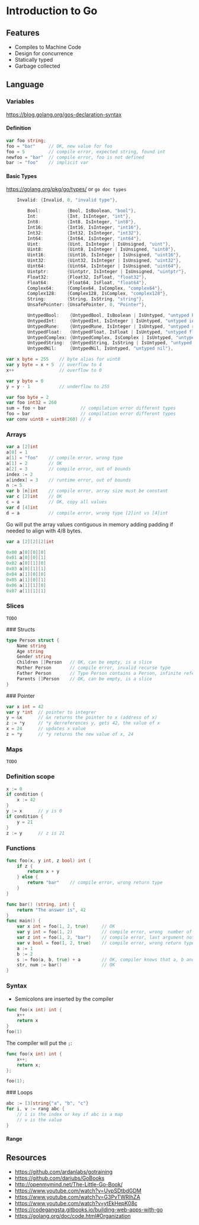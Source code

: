 # Introduction to Go

## Features

- Compiles to Machine Code
- Design for concurrence
- Statically typed
- Garbage collected

## Language

### Variables

https://blog.golang.org/gos-declaration-syntax

#### Definition

```go
var foo string;
foo = "bar"     // OK, new value for foo
foo = 5         // compile error, expected string, found int
newfoo = "bar"  // compile error, foo is not defined
bar := "foo"    // implicit var
```

#### Basic Types

https://golang.org/pkg/go/types/ or `go doc types`

```go
    Invalid: {Invalid, 0, "invalid type"},

        Bool:          {Bool, IsBoolean, "bool"},
        Int:           {Int, IsInteger, "int"},
        Int8:          {Int8, IsInteger, "int8"},
        Int16:         {Int16, IsInteger, "int16"},
        Int32:         {Int32, IsInteger, "int32"},
        Int64:         {Int64, IsInteger, "int64"},
        Uint:          {Uint, IsInteger | IsUnsigned, "uint"},
        Uint8:         {Uint8, IsInteger | IsUnsigned, "uint8"},
        Uint16:        {Uint16, IsInteger | IsUnsigned, "uint16"},
        Uint32:        {Uint32, IsInteger | IsUnsigned, "uint32"},
        Uint64:        {Uint64, IsInteger | IsUnsigned, "uint64"},
        Uintptr:       {Uintptr, IsInteger | IsUnsigned, "uintptr"},
        Float32:       {Float32, IsFloat, "float32"},
        Float64:       {Float64, IsFloat, "float64"},
        Complex64:     {Complex64, IsComplex, "complex64"},
        Complex128:    {Complex128, IsComplex, "complex128"},
        String:        {String, IsString, "string"},
        UnsafePointer: {UnsafePointer, 0, "Pointer"},

        UntypedBool:    {UntypedBool, IsBoolean | IsUntyped, "untyped bool"},
        UntypedInt:     {UntypedInt, IsInteger | IsUntyped, "untyped int"},
        UntypedRune:    {UntypedRune, IsInteger | IsUntyped, "untyped rune"},
        UntypedFloat:   {UntypedFloat, IsFloat | IsUntyped, "untyped float"},
        UntypedComplex: {UntypedComplex, IsComplex | IsUntyped, "untyped complex"},
        UntypedString:  {UntypedString, IsString | IsUntyped, "untyped string"},
        UntypedNil:     {UntypedNil, IsUntyped, "untyped nil"},
```

```go
var x byte = 255    // byte alias for uint8
var y byte = x + 5  // overflow to 4
x++                 // overflow to 0

var y byte = 0
y = y - 1           // underflow to 255
```

```go
var foo byte = 2
var foo int32 = 260
sum = foo + bar             // compilation error different types
foo = bar                   // compilation error different types
var conv uint8 = uint8(260) // 4
```

### Arrays

```go
var a [2]int
a[0] = 1
a[1] = "foo"    // compile error, wrong type
a[1] = 2        // OK
a[2] = 3        // compile error, out of bounds
index := 2
a[index] = 3    // runtime error, out of bounds
n := 5
var b [n]int    // compile error, array size must be constant
var c [2]int    // OK
c = a           // OK, copy all values
var d [4]int
d = a           // compile error, wrong type [2]int vs [4]int
```

Go will put the array values contiguous in memory adding padding if needed to align with 4/8 bytes.

```go
var a [2][2][2]int

0x00 a[0][0][0]
0x01 a[0][0][1]
0x02 a[0][1][0]
0x03 a[0][1][1]
0x04 a[1][0][0]
0x05 a[1][0][1]
0x06 a[1][1][0]
0x07 a[1][1][1]
```

### Slices

`TODO`

### Structs

```go
type Person struct {
    Name string
    Age string
    Gender string
    Children []Person   // OK, can be empty, is a slice
    Mother Person       // compile error, invalid recurse type
    Father Person       // Type Person contains a Person, infinite references
    Parents []Person    // OK, can be empty, is a slice
}
```

### Pointer

```go
var x int = 42
var y *int  // pointer to integrer
y = &x      // &x returns the pointer to x (address of x)
z := *y     // *y derreferences y, gets 42, the value of x
x = 24      // updates x value
z = *y      // *y returns the new value of x, 24
```

### Maps

`TODO`

### Definition scope

```go
x := 0
if condition {
    x := 42
}
y := x      // y is 0
if condition {
    y = 21
}
z := y      // z is 21
```

### Functions

```go
func foo(x, y int, z bool) int {
    if z {
        return x + y
    } else {
        return "bar"    // compile error, wrong return type
    }
}

func bar() (string, int) {
    return "The answer is", 42
}
func main() {
    var x int = foo(1, 2, true)     // OK
    var y int = foo(1, 2)           // compile error, wrong  number of arguments
    var z int = foo(1, 2, "bar")    // compile error, last argument not a bool
    var v bool = foo(1, 2, true)    // compile error, wrong return type
    a := 1
    b := 2
    s := foo(a, b, true) + a        // OK, compiler knows that a, b and foo are int
    str, num := bar()               // OK
}
```

### Syntax

- Semicolons are inserted by the compiler

```go
func foo(x int) int {
    x++
    return x
}
foo(1)
```

The compiler will put the `;`:

```go
func foo(x int) int {
    x++;
    return x;
};

foo(1);
```

### Loops

```go
abc := [3]string{"a", "b", "c"}
for i, v := rang abc {
    // i is the index or key if abc is a map
    // v is the value
}
```

#### Range

## Resources

- https://github.com/ardanlabs/gotraining
- https://github.com/dariubs/GoBooks
- http://openmymind.net/The-Little-Go-Book/
- https://www.youtube.com/watch?v=UvpSDtbdGDM
- https://www.youtube.com/watch?v=G3PvTWRIhZA
- https://www.youtube.com/watch?v=ytEkHepK08c
- https://codegangsta.gitbooks.io/building-web-apps-with-go
- https://golang.org/doc/code.html#Organization